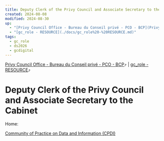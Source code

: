 ```yaml
---
title: Deputy Clerk of the Privy Council and Associate Secretary to the Cabinet
created: 2024-08-08
modified: 2024-08-30
up:
  - "[Privy Council Office - Bureau du Conseil privé - PCO - BCP](Privy%20Council%20Office%20-%20Bureau%20du%20Conseil%20priv%C3%A9%20-%20PCO%20-%20BCP.md)"
  - "[gc_role - RESOURCE](./docs/gc_role%20-%20RESOURCE.md)"
tags:
  - gc_role
  - ds2026
  - gcdigital
---
```

[Privy Council Office - Bureau du Conseil privé - PCO - BCP](Privy%20Council%20Office%20-%20Bureau%20du%20Conseil%20priv%C3%A9%20-%20PCO%20-%20BCP.md)⤴️ | [gc_role - RESOURCE](./docs/gc_role%20-%20RESOURCE.md)⤴️
# Deputy Clerk of the Privy Council and Associate Secretary to the Cabinet
Home:

[Community of Practice on Data and Information (CPDI)](Community%20of%20Practice%20on%20Data%20and%20Information%20(CPDI).md)
